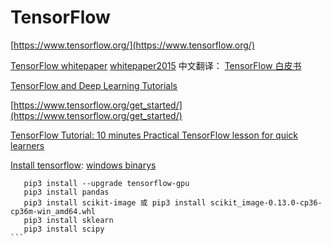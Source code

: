 # TensorFlow

[https://www.tensorflow.org/](https://www.tensorflow.org/)

[TensorFlow whitepaper](https://www.usenix.org/system/files/conference/osdi16/osdi16-abadi.pdf) [whitepaper2015](http://download.tensorflow.org/paper/whitepaper2015.pdf) 中文翻译：
[TensorFlow 白皮书](http://www.jianshu.com/p/65dc64e4c81f)

[TensorFlow and Deep Learning Tutorials](https://github.com/wagamamaz/tensorflow-tutorial)

[https://www.tensorflow.org/get_started/](https://www.tensorflow.org/get_started/)

[TensorFlow Tutorial: 10 minutes Practical TensorFlow lesson for quick learners](http://cv-tricks.com/artificial-intelligence/deep-learning/deep-learning-frameworks/tensorflow-tutorial/) 


[Install tensorflow](https://www.tensorflow.org/install/install_windows):
[windows binarys](http://www.lfd.uci.edu/~gohlke/pythonlibs/?_t=t)
````
   pip3 install --upgrade tensorflow-gpu
   pip3 install pandas
   pip3 install scikit-image 或 pip3 install scikit_image-0.13.0-cp36-cp36m-win_amd64.whl
   pip3 install sklearn
   pip3 install scipy
```

